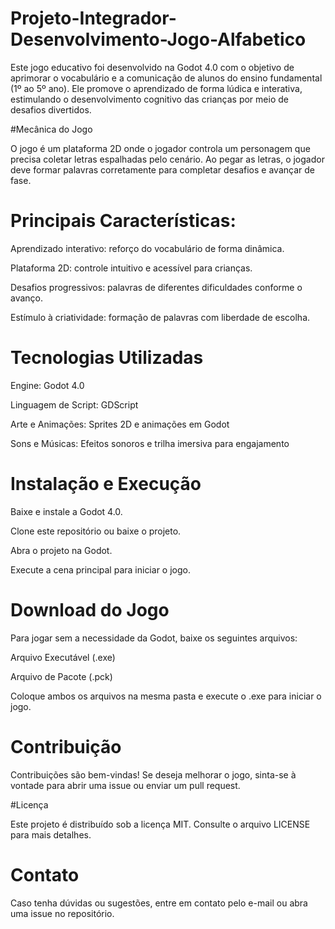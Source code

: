 # Projeto-Integrador-Desenvolvimento-Jogo-Alfabetico

Este jogo educativo foi desenvolvido na Godot 4.0 com o objetivo de aprimorar o vocabulário e a comunicação de alunos do ensino fundamental (1º ao 5º ano). Ele promove o aprendizado de forma lúdica e interativa, estimulando o desenvolvimento cognitivo das crianças por meio de desafios divertidos.

#Mecânica do Jogo

O jogo é um plataforma 2D onde o jogador controla um personagem que precisa coletar letras espalhadas pelo cenário. Ao pegar as letras, o jogador deve formar palavras corretamente para completar desafios e avançar de fase.

# Principais Características:

Aprendizado interativo: reforço do vocabulário de forma dinâmica.

Plataforma 2D: controle intuitivo e acessível para crianças.

Desafios progressivos: palavras de diferentes dificuldades conforme o avanço.

Estímulo à criatividade: formação de palavras com liberdade de escolha.

# Tecnologias Utilizadas

Engine: Godot 4.0

Linguagem de Script: GDScript

Arte e Animações: Sprites 2D e animações em Godot

Sons e Músicas: Efeitos sonoros e trilha imersiva para engajamento

# Instalação e Execução

Baixe e instale a Godot 4.0.

Clone este repositório ou baixe o projeto.

Abra o projeto na Godot.

Execute a cena principal para iniciar o jogo.

# Download do Jogo

Para jogar sem a necessidade da Godot, baixe os seguintes arquivos:

Arquivo Executável (.exe)

Arquivo de Pacote (.pck)

Coloque ambos os arquivos na mesma pasta e execute o .exe para iniciar o jogo.

# Contribuição

Contribuições são bem-vindas! Se deseja melhorar o jogo, sinta-se à vontade para abrir uma issue ou enviar um pull request.

#Licença

Este projeto é distribuído sob a licença MIT. Consulte o arquivo LICENSE para mais detalhes.

# Contato

Caso tenha dúvidas ou sugestões, entre em contato pelo e-mail ou abra uma issue no repositório.
